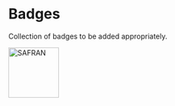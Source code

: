 # Badges

Collection of badges to be added appropriately.

<a href="http://sivaramambikasaran.com/research/"> <img border="0" alt="SAFRAN" src="https://img.shields.io/badge/built%20by-SAFRAN-orange.svg" width="100" height="100"> </a>
